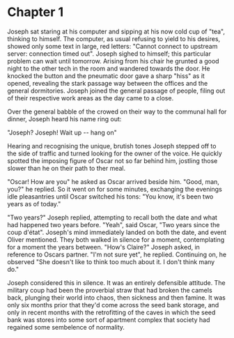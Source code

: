 # Chapter 1

Joseph sat staring at his computer and sipping at his now cold cup of "tea", thinking to himself. The computer, as usual
refusing to yield to his desires, showed only some text in large, red letters: "Cannot connect to upstream server:
connection timed out". Joseph sighed to himself; this particular problem can wait until tomorrow. Arising from his
chair he grunted a good night to the other tech in the room and wandered towards the door. He knocked the button and
the pneumatic door gave a sharp "hiss" as it opened, revealing the stark passage way between the offices and the
general dormitories. Joseph joined the general passage of people, filing out of their respective work areas as the day
came to a close.

Over the general babble of the crowed on their way to the communal hall for dinner, Joseph heard his name ring out:

"Joseph? Joseph! Wait up -- hang on"

Hearing and recognising the unique, brutish tones Joseph stepped off to the side of traffic and turned looking for
the owner of the voice. He quickly spotted the imposing figure of Oscar not so far behind him, jostling those slower
than he on their path to ther meal.

"Oscar! How are you" he asked as Oscar arrived beside him. "Good, man, you?" he replied. So it went on for some
minutes, exchanging the evenings idle pleasantries until Oscar switched his tons: "You know, it's been two years as of
today."

"Two years?" Joseph replied, attempting to recall both the date and what had happened two years before. "Yeah", said
Oscar, "Two years since the coup d'état". Joseph's mind immediately landed on both the date, and event Oliver
mentioned. They both walked in silence for a moment, contemplating for a moment the years between. "How's Claire?"
Joseph asked, in reference to Oscars partner. "I'm not sure yet", he replied. Continuing on, he observed "She doesn't
like to think too much about it. I don't think many do."

Joseph considered this in silence. It was an entirely defensible attitude. The military coup had been the proverbial
straw that had broken the camels back, plunging their world into chaos, then sickness and then famine. It was only six
months prior that they'd come across the seed bank storage, and only in recent months with the retrofitting of the
caves in which the seed bank was stores into some sort of apartment complex that society had regained some sembelence
of normality.
